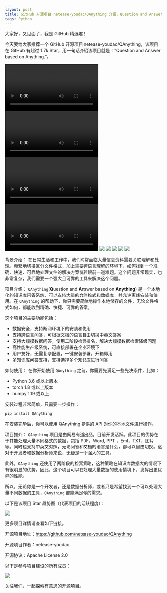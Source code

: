 ```yaml
---
layout: post
title: GitHub 开源项目 netease-youdao/QAnything 介绍，Question and Answer based on Anything.
tags: Python
---
```


大家好，又见面了，我是 GitHub 精选君！

今天要给大家推荐一个 GitHub 开源项目 netease-youdao/QAnything，该项目在 GitHub 有超过 1.7k Star，用一句话介绍该项目就是：“Question and Answer based on Anything.”。



![](https://raw.githubusercontent.com/netease-youdao/QAnything/master/docs/videos/multi_paper_qa.mp4)
![](https://raw.githubusercontent.com/netease-youdao/QAnything/master/docs/videos/information_extraction.mp4)
![](https://raw.githubusercontent.com/netease-youdao/QAnything/master/docs/videos/various_files_qa.mp4)
![](https://raw.githubusercontent.com/netease-youdao/QAnything/master/docs/videos/web_qa.mp4)
![](https://raw.githubusercontent.com/netease-youdao/QAnything/master/docs/images/qanything_logo.png)
![](https://raw.githubusercontent.com/netease-youdao/QAnything/master/docs/images/qanything_arch.png)
![](https://raw.githubusercontent.com/netease-youdao/QAnything/master/docs/images/two_stage_retrieval.jpg)
![](https://github.com/netease-youdao/BCEmbedding/blob/master/Docs/assets/rag_eval_multiple_domains_summary.jpg)
![](https://raw.githubusercontent.com/netease-youdao/QAnything/master/docs/images/Wechat.jpg)



背景介绍：
在日常生活和工作中，我们时常面临大量信息资料需要关联理解和处理。频繁地切换区分文件格式，加上需要跨语言理解的环境下，如何找到一个准确、快速、可靠地处理文件的解决方案恍若眼前一道难题。这个问题非常现实，也非常复杂，我们需要一个强大且可靠的工具来解决这个问题。

项目介绍：
`QAnything`(**Q**uestion and **A**nswer based on **Anything**) 是一个本地化的知识库问答系统，可以支持大量的文件格式和数据库，并允许离线安装和使用。在 `QAnything` 的帮助下，你只需要简单地操作本地储存的文件，无论文件格式如何，都能收到精确、快捷、可靠的答案。

这个项目的主要功能包括：
- 数据安全，支持断网环境下的安装和使用
- 支持跨语言问答，可根据文档的语言自由切换中英文答案
- 支持大规模数据问答，使用二阶段检索排名，解决大规模数据检索降级问题
- 高性能生产级系统，可直接部署在企业环境下
- 用户友好，无需复杂配置，一键安装部署，开箱即用
- 多知识库问答支持，支持选择多个知识库进行问答

如何使用：
在你开始使用 `QAnything` 之前，你需要先满足一些先决条件，比如：
- Python 3.6 或以上版本
- torch 1.8 或以上版本
- numpy 1.19 或以上

安装过程非常简单，只需要一步操作：
```bash
pip install QAnything
```
在安装完毕后，你可以使用 QAnything 提供的 API 对你的本地文件进行操作。

项目推介：
`QAnything` 项目是由网易有道出品，目前开发活跃。此项目的优势在于其能处理大量不同格式的数据，包括 PDF，Word, PPT ，Eml，TXT，图片等。同时也支持中英文对照，无论问答和文档的语言是什么，都可以自由切换。这对于开发者和数据分析师来说，无疑是一个强大的工具。

此外，`QAnything` 还使用了两阶段的检索策略，这种策略在知识库数据大的情况下有很明显的优势。因此，这个项目可以在处理大量数据的使用情境下，发挥出更优异的性能。

所以，无论你是一个开发者，还是数据分析师，或者只是希望找到一个可以处理大量不同数据的工具，`QAnything` 都能满足你的需求。


以下是该项目 Star 趋势图（代表项目的活跃程度）：

![](https://api.star-history.com/svg?repos=netease-youdao/QAnything&type=Timeline)

更多项目详情请查看如下链接。

开源项目地址：https://github.com/netease-youdao/QAnything 

开源项目作者：netease-youdao

开源协议：Apache License 2.0

以下是参与项目建设的所有成员：

![](https://contrib.rocks/image?repo=netease-youdao/QAnything)

关注我们，一起探索有意思的开源项目。

